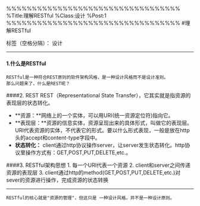 %%%%%%%%%%%%%%%%%%%%%%%%%%%%%%%%%%
%Title:理解RESTful
%Class:设计
%Post:1
%%%%%%%%%%%%%%%%%%%%%%%%%%%%%%%%%%
#理解RESTful

标签（空格分隔）： 设计

---

#### 1.什么是RESTful
    RESTful是一种符合REST原则的软件架构风格，是一种设计风格而不是设计准则。
    那么问题来了，什么是REST呢？
####2. REST
    REST（Representational State Transfer），它其实就是指资源的表现层的状态转化。

-  **资源：**网络上的一个实体，可以用URI(统一资源定位符)指向它。
-  **表现层：**资源的信息实体，资源呈现出来的具体形式，叫做它的表现层。URI代表资源的实体，不代表它的形式。要以什么形式表现，一般是放在http头的accept和content-type字段中。
-  **状态转化：** client通过http协议操作server，让server发生状态转化。http协议里操作方式有：GET,POST,PUT,DELETE,etc.。


####3. RESTful架构思想
    1. 每一个URI代表一个资源
    2. client和server之间传递资源的表现层
    3. client通过http的method(GET,POST,PUT,DELETE,etc.)对sever的资源进行操作，完成资源的状态转换
    
------
    RESTful的核心就是"资源的管理"，但这只是 一种设计风格，并不是一种设计原则。
    